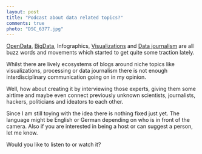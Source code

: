 ```yaml
---
layout: post
title: "Podcast about data related topics?"
comments: true
photo: "DSC_6377.jpg"
---
```

[OpenData](http://en.wikipedia.org/wiki/Open_data), [BigData](Big_data),  Infographics, [Visualizations](http://datavisualization.ch/) and [Data journalism](http://www.guardian.co.uk/news/datablog/2011/jul/28/data-journalism) are all buzz words and movements which started to get quite some traction lately.

Whilst there are lively ecosystems of blogs around niche topics like visualizations, processing or data journalism there is not enough interdisciplinary communication going on in my opinion. 

Well, how about creating it by interviewing those experts, giving them some airtime and maybe even connect previously unknown scientists, journalists, hackers, politicians and ideators to each other.

Since I am still toying with the idea there is nothing fixed just yet. The language might be English or German depending on who is in front of the camera. Also if you are interested in being a host or can suggest a person, let me know.

Would you like to listen to or watch it?